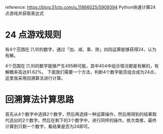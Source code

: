 reference: https://blog.51cto.com/u_11866025/5909394
Python快速计算24点游戏并获取表达式

# 24 点游戏规则
有4个范围在 ​​[1,9]​​ 的数字，通过「加、减、乘、除」四则运算能够获得24，认为有解。

4个范围在 ​​[1,9]​​ 的数字能够产生495种可能，其中404中组合情况都是有解的，有解概率高达81.62%。
下面我们需要一个方法，判断4个数字能否组合成为24点，这里我采用回溯算法进行计算。

# 回溯算法计算思路
首先从4个数字中选择2个数字，然后再选择一种运算操作，然后用得到的结果取代选出的2个数字。然后在剩下的3个数字中，进行同样的操作。依次类推，最终计算到只剩一个数字，看结果是否为24即可。
